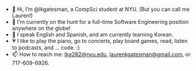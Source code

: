 - 👋 Hi, I’m @lkgatesman, a CompSci student at NYU. (But you can call me Lauren!)
- 👀 I'm currently on the hunt for a full-time Software Engineering position anywhere on the globe!
- 💬 I speak English and Spanish, and am currently learning Korean. 
- 💗 I like to play the piano, go to concerts, play board games, read, listen to podcasts, and ... code. :)
- 📫 How to reach me: lkg282@nyu.edu, laurenkgatesman@gmail.com, or 717-609-6926.

<!---
lkgatesman/lkgatesman is a ✨ special ✨ repository because its `README.md` (this file) appears on your GitHub profile.
You can click the Preview link to take a look at your changes.
--->
